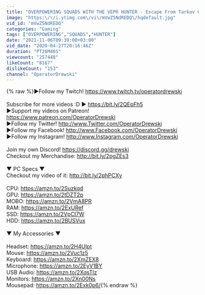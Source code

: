 ```yaml
---
title: "OVERPOWERING SQUADS WITH THE VEPR HUNTER - Escape From Tarkov Gameplay"
image: "https:\/\/i.ytimg.com\/vi\/mVwZ5NdREDQ\/hqdefault.jpg"
vid_id: "mVwZ5NdREDQ"
categories: "Gaming"
tags: ["OVERPOWERING","SQUADS","HUNTER"]
date: "2021-11-06T09:39:00+03:00"
vid_date: "2020-04-27T20:16:46Z"
duration: "PT26M46S"
viewcount: "257448"
likeCount: "8167"
dislikeCount: "153"
channel: "OperatorDrewski"
---
```

{% raw %}►Follow my Twitch! <a rel="nofollow" target="blank" href="https://www.twitch.tv/operatordrewski">https://www.twitch.tv/operatordrewski</a><br /><br />Subscribe for more videos :D ► <a rel="nofollow" target="blank" href="https://bit.ly/2QEpFh5">https://bit.ly/2QEpFh5</a><br />►Support my videos on Patreon! <a rel="nofollow" target="blank" href="https://www.patreon.com/OperatorDrewski">https://www.patreon.com/OperatorDrewski</a><br />►Follow my Twitter! <a rel="nofollow" target="blank" href="http://www.Twitter.com/OperatorDrewski">http://www.Twitter.com/OperatorDrewski</a><br />►Follow my Facebook!  <a rel="nofollow" target="blank" href="http://www.Facebook.com/OperatorDrewski">http://www.Facebook.com/OperatorDrewski</a><br />►Follow my Instagram! <a rel="nofollow" target="blank" href="http://www.Instagram.com/OperatorDrewski">http://www.Instagram.com/OperatorDrewski</a><br /><br />Join my own Discord! <a rel="nofollow" target="blank" href="https://discord.gg/drewski">https://discord.gg/drewski</a> <br />Checkout my Merchandise: <a rel="nofollow" target="blank" href="http://bit.ly/2pgZEs3">http://bit.ly/2pgZEs3</a><br /><br />▼ PC Specs ▼<br />Checkout my video of it: <a rel="nofollow" target="blank" href="http://bit.ly/2phPCXy">http://bit.ly/2phPCXy</a><br /><br />CPU: <a rel="nofollow" target="blank" href="https://amzn.to/2Suzkqd">https://amzn.to/2Suzkqd</a><br />GPU: <a rel="nofollow" target="blank" href="https://amzn.to/2tDZT2p">https://amzn.to/2tDZT2p</a><br />MOBO: <a rel="nofollow" target="blank" href="https://amzn.to/2VmA8PR">https://amzn.to/2VmA8PR</a><br />RAM: <a rel="nofollow" target="blank" href="https://amzn.to/2ExURef">https://amzn.to/2ExURef</a><br />SSD: <a rel="nofollow" target="blank" href="https://amzn.to/2VpCI7W">https://amzn.to/2VpCI7W</a><br />HDD: <a rel="nofollow" target="blank" href="https://amzn.to/2BUSVux">https://amzn.to/2BUSVux</a><br /><br />▼ My Accessories ▼<br /><br />Headset: <a rel="nofollow" target="blank" href="https://amzn.to/2H4Ulpt">https://amzn.to/2H4Ulpt</a><br />Mouse: <a rel="nofollow" target="blank" href="https://amzn.to/2Vuc1z5">https://amzn.to/2Vuc1z5</a><br />Keyboard: <a rel="nofollow" target="blank" href="https://amzn.to/2XmZEX8">https://amzn.to/2XmZEX8</a><br />Microphone: <a rel="nofollow" target="blank" href="https://amzn.to/2EyV1BY">https://amzn.to/2EyV1BY</a><br />USB Audio: <a rel="nofollow" target="blank" href="https://amzn.to/2XqsTIz">https://amzn.to/2XqsTIz</a><br />Monitors: <a rel="nofollow" target="blank" href="https://amzn.to/2Xn00Ns">https://amzn.to/2Xn00Ns</a> <br />Mousepad: <a rel="nofollow" target="blank" href="https://amzn.to/2Exk0p6/">https://amzn.to/2Exk0p6/</a>{% endraw %}
